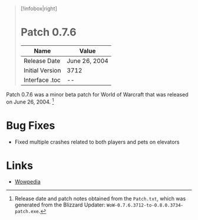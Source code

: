 > [!infobox|right]
> # Patch 0.7.6
> | Name |  Value |
> |---|---|
> | Release Date | June 26, 2004 |
> | Initial Version | 3712 |
> | Interface .toc | -- |

Patch 0.7.6 was a minor beta patch for World of Warcraft that was released on June 26, 2004. [^1]

# Bug Fixes

- Fixed multiple crashes related to both players and pets on elevators

# Links

- [Wowpedia](https://wowpedia.fandom.com/wiki/Patch_0.7.6)

[^1]: Release date and patch notes obtained from the `Patch.txt`, which was generated from the Blizzard Updater: `WoW-0.7.6.3712-to-0.8.0.3734-patch.exe`.